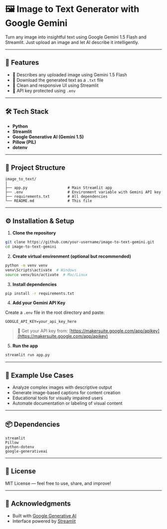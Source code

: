 
# 🖼️ Image to Text Generator with Google Gemini

Turn any image into insightful text using Google Gemini 1.5 Flash and Streamlit. Just upload an image and let AI describe it intelligently.



---

## 🚀 Features

- 🧠 Describes any uploaded image using Gemini 1.5 Flash
- 📄 Download the generated text as a `.txt` file
- 🎨 Clean and responsive UI using Streamlit
- 🔐 API key protected using `.env`

---

## 🛠️ Tech Stack

- **Python**
- **Streamlit**
- **Google Generative AI (Gemini 1.5)**
- **Pillow (PIL)**
- **dotenv**

---

## 📁 Project Structure

```
image_to_text/
│
├── app.py                  # Main Streamlit app
├── .env                    # Environment variable with Gemini API key
├── requirements.txt        # All dependencies
└── README.md               # This file
```

---

## ⚙️ Installation & Setup

1. **Clone the repository**

```bash
git clone https://github.com/your-username/image-to-text-gemini.git
cd image-to-text-gemini
```

2. **Create virtual environment (optional but recommended)**

```bash
python -m venv venv
venv\Scripts\activate  # Windows
source venv/bin/activate  # Mac/Linux
```

3. **Install dependencies**

```bash
pip install -r requirements.txt
```

4. **Add your Gemini API Key**

Create a `.env` file in the root directory and paste:

```env
GOOGLE_API_KEY=your_api_key_here
```

> 🔑 Get your API key from: [https://makersuite.google.com/app/apikey](https://makersuite.google.com/app/apikey)

5. **Run the app**

```bash
streamlit run app.py
```

---

## 📝 Example Use Cases

- Analyze complex images with descriptive output
- Generate image-based captions for content creation
- Educational tools for visually impaired users
- Automate documentation or labeling of visual content

---

## 📦 Dependencies

```
streamlit
Pillow
python-dotenv
google-generativeai
```

---

## 📜 License

MIT License — feel free to use, share, and improve!

---

## 🙌 Acknowledgments

- Built with [Google Generative AI](https://ai.google.dev/)
- Interface powered by [Streamlit](https://streamlit.io)


